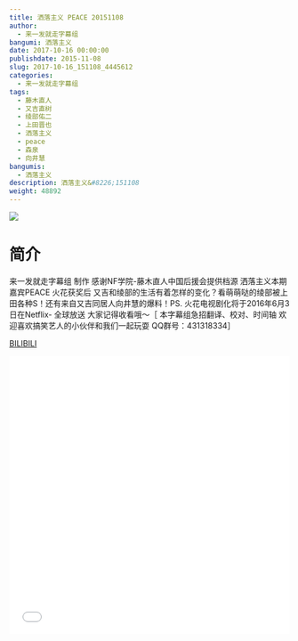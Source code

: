 ```yaml
---
title: 洒落主义 PEACE 20151108
author: 
  - 来一发就走字幕组
bangumi: 洒落主义
date: 2017-10-16 00:00:00
publishdate: 2015-11-08
slug: 2017-10-16_151108_4445612
categories: 
  - 来一发就走字幕组
tags: 
  - 藤木直人
  - 又吉直树
  - 绫部佑二
  - 上田晋也
  - 洒落主义
  - peace
  - 森泉
  - 向井慧
bangumis: 
  - 洒落主义
description: 洒落主义&#8226;151108
weight: 48892
---
```


![](https://i.imgur.com/QgZ4Mec.jpg)

# 简介  
来一发就走字幕组 制作 感谢NF学院-藤木直人中国后援会提供档源  洒落主义本期嘉宾PEACE 火花获奖后 又吉和绫部的生活有着怎样的变化？看萌萌哒的绫部被上田各种S！还有来自又吉同居人向井慧的爆料！PS. 火花电视剧化将于2016年6月3日在Netflix- 全球放送 大家记得收看哦～［ 本字幕组急招翻译、校对、时间轴 欢迎喜欢搞笑艺人的小伙伴和我们一起玩耍 QQ群号：431318334］

  [BILIBILI](https://www.bilibili.com/video/av4445612/)


<div class="vcontainer">  <iframe class='video' src="//www.bilibili.com/blackboard/player.html?aid=4445612" width="100%" height="500" frameborder="0" allowfullscreen="allowfullscreen"></iframe></div>

